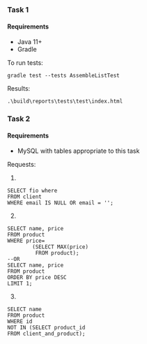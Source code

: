 ### Task 1

#### Requirements

- Java 11+
- Gradle


To run tests:
```
gradle test --tests AssembleListTest
```

Results:
```
.\build\reports\tests\test\index.html
```

### Task 2
#### Requirements

- MySQL with tables appropriate to this task

Requests:

1)
```
SELECT fio where
FROM client
WHERE email IS NULL OR email = '';
```
2)
```
SELECT name, price
FROM product
WHERE price=
        (SELECT MAX(price)
         FROM product);
--OR
SELECT name, price
FROM product
ORDER BY price DESC
LIMIT 1;
```
3)
```
SELECT name
FROM product
WHERE id
NOT IN (SELECT product_id
FROM client_and_product);
```

